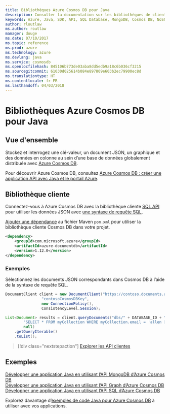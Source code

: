 ```yaml
---
title: Bibliothèques Azure Cosmos DB pour Java
description: Consulter la documentation sur les bibliothèques de client Java pour Azure Cosmos DB
keywords: Azure, Java, SDK, API, SQL Database, MongoDB, Cosmos DB, NoSQL
author: rloutlaw
ms.author: routlaw
manager: douge
ms.date: 07/10/2017
ms.topic: reference
ms.prod: azure
ms.technology: azure
ms.devlang: java
ms.service: cosmosdb
ms.openlocfilehash: 845106b773de03aba8dd5edb9a18c6b036cf3215
ms.sourcegitcommit: 61030d025614b084e897809e603b2ec79900ec8d
ms.translationtype: HT
ms.contentlocale: fr-FR
ms.lasthandoff: 04/03/2018
---
```

# <a name="azure-cosmos-db-libraries-for-java"></a>Bibliothèques Azure Cosmos DB pour Java

## <a name="overview"></a>Vue d'ensemble

Stockez et interrogez une clé-valeur, un document JSON, un graphique et des données en colonne au sein d’une base de données globalement distribuée avec [Azure Cosmos DB](/azure/cosmos-db/introduction).

Pour découvrir Azure Cosmos DB, consultez [Azure Cosmos DB : créer une application API avec Java et le portail Azure](/azure/cosmos-db/create-sql-api-java).

## <a name="client-library"></a>Bibliothèque cliente

Connectez-vous à Azure Cosmos DB avec la bibliothèque cliente [SQL API](/azure/cosmos-db/sql-api-introduction) pour utiliser les données JSON avec [une syntaxe de requête SQL](/azure/cosmos-db/sql-api-sql-query).

[Ajouter une dépendance](https://maven.apache.org/guides/getting-started/index.html#How_do_I_use_external_dependencies) au fichier Maven `pom.xml` pour utiliser la bibliothèque cliente Cosmos DB dans votre projet.

```XML
<dependency>
    <groupId>com.microsoft.azure</groupId>
    <artifactId>azure-documentdb</artifactId>
    <version>1.12.0</version>
</dependency>
```

### <a name="example"></a>Exemples

Sélectionnez les documents JSON correspondants dans Cosmos DB à l’aide de la syntaxe de requête SQL.

```java
DocumentClient client = new DocumentClient("https://contoso.documents.azure.com:443",
                "contosoCosmosDBKey", 
                new ConnectionPolicy(),
                ConsistencyLevel.Session);

List<Document> results = client.queryDocuments("dbs/" + DATABASE_ID + "/colls/" + COLLECTION_ID,
        "SELECT * FROM myCollection WHERE myCollection.email = 'allen [at] contoso.com'",
        null)
    .getQueryIterable()
    .toList();

```

> [!div class="nextstepaction"]
> [Explorer les API clientes](/java/api/overview/azure/cosmosdb/clientlibrary)


## <a name="samples"></a>Exemples

[Développer une application Java en utilisant l’API MongoDB d’Azure Cosmos DB][2]   
[Développer une application Java en utilisant l’API Graph d’Azure Cosmos DB][3]   
[Développer une application Java en utilisant l’API SQL d’Azure Cosmos DB][4]        

Explorez davantage d’[exemples de code Java pour Azure Cosmos DB](https://azure.microsoft.com/resources/samples/?platform=java&term=cosmos) à utiliser avec vos applications.

[2]: https://github.com/Azure-Samples/azure-cosmos-db-mongodb-java-getting-started
[3]: https://github.com/Azure-Samples/azure-cosmos-db-graph-java-getting-started
[4]: https://github.com/Azure-Samples/azure-cosmos-db-documentdb-java-getting-started
